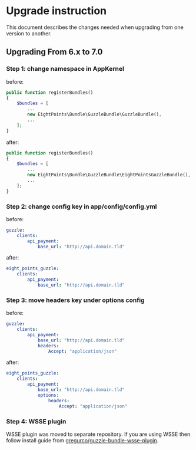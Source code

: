 # Upgrade instruction

This document describes the changes needed when upgrading from one version to another.

## Upgrading From 6.x to 7.0

### Step 1: change namespace in AppKernel
before:
```php
public function registerBundles()
{
    $bundles = [
        ...
        new EightPoints\Bundle\GuzzleBundle\GuzzleBundle(),
        ...
    ];
}
```

after:
```php
public function registerBundles()
{
    $bundles = [
        ...
        new EightPoints\Bundle\GuzzleBundle\EightPointsGuzzleBundle(),
        ...
    ];
}
```

### Step 2: change config key in app/config/config.yml
before:
```yaml
guzzle:
    clients:
        api_payment:
            base_url: "http://api.domain.tld"
```

after:
```yaml
eight_points_guzzle:
    clients:
        api_payment:
            base_url: "http://api.domain.tld"
```

### Step 3: move headers key under options config
before:
```yaml
guzzle:
    clients:
        api_payment:
            base_url: "http://api.domain.tld"
            headers:
                Accept: "application/json"
```

after:
```yaml
eight_points_guzzle:
    clients:
        api_payment:
            base_url: "http://api.domain.tld"
            options:
                headers:
                    Accept: "application/json"
```

### Step 4: WSSE plugin

WSSE plugin was moved to separate repository.
If you are using WSSE then follow install guide from [gregurco/guzzle-bundle-wsse-plugin](https://github.com/gregurco/GuzzleBundleWssePlugin).



